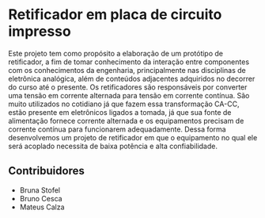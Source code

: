 # Retificador em placa de circuito impresso

Este projeto tem como propósito a elaboração de
um protótipo de retificador, a fim de tomar conhecimento da
interação entre componentes com os conhecimentos da
engenharia, principalmente nas disciplinas de eletrônica
analógica, além de conteúdos adjacentes adquiridos no decorrer
do curso até o presente. Os retificadores são responsáveis por
converter uma tensão em corrente alternada para tensão em
corrente contínua. São muito utilizados no cotidiano já que
fazem essa transformação CA-CC, estão presente em eletrônicos
ligados a tomada, já que sua fonte de alimentação fornece
corrente alternada e os equipamentos precisam de corrente
contínua para funcionarem adequadamente. Dessa forma
desenvolvemos um projeto de retificador em que o equipamento
no qual ele será acoplado necessita de baixa potência e alta
confiabilidade.

## Contribuidores

 - Bruna Stofel
 - Bruno Cesca
 - Mateus Calza
